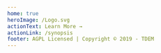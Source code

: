 ```yaml
---
home: true
heroImage: /Logo.svg
actionText: Learn More →
actionLink: /synopsis
footer: AGPL Licensed | Copyright © 2019 - TDEM
---
```


